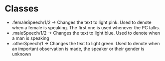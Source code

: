 # Classes

- .femaleSpeech/1/2 -> Changes the text to light pink. Used to denote when a female is speaking. The first one is used whenever the PC talks.
- .maleSpeech/1/2 -> Changes the text to light blue. Used to denote when a man is speaking
- .otherSpeech/1 -> Changes the text to light green. Used to denote when an important observation is made, the speaker or their gender is unknown
